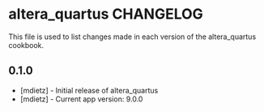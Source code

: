 altera_quartus CHANGELOG
==========================

This file is used to list changes made in each version of the altera_quartus cookbook.

0.1.0
-----
- [mdietz] - Initial release of altera_quartus
- [mdietz] - Current app version: 9.0.0